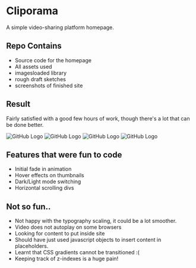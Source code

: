 # Cliporama
A simple video-sharing platform homepage.

## Repo Contains
* Source code for the homepage
* All assets used
* imagesloaded library
* rough draft sketches
* screenshots of finished site

## Result
Fairly satisfied with a good few hours of work, though there's a lot that can be done better.


![GitHub Logo](/images/logo.png)
![GitHub Logo](/images/logo.png)
![GitHub Logo](/images/logo.png)
![GitHub Logo](/images/logo.png)



## Features that were fun to code
* Initial fade in animation
* Hover effects on thumbnails
* Dark/Light mode switching
* Horizontal scrolling divs

## Not so fun..
* Not happy with the typography scaling, it could be a lot smoother.
* Video does not autoplay on some browsers
* Looking for content to put inside site
* Should have just used javascript objects to insert content in placeholders.
* Learnt that CSS gradients cannot be transitioned :(
* Keeping track of z-indexes is a huge pain!


